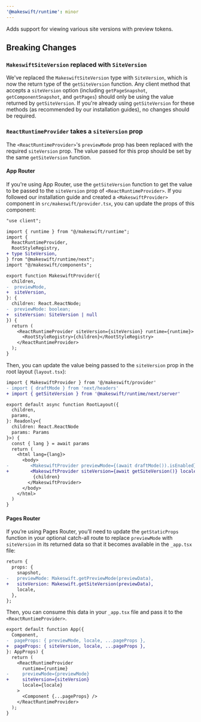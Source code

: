 ```yaml
---
'@makeswift/runtime': minor
---
```


Adds support for viewing various site versions with preview tokens.

## Breaking Changes

### `MakeswiftSiteVersion` replaced with `SiteVersion`

We've replaced the `MakeswiftSiteVersion` type with `SiteVersion`, which is now
the return type of the `getSiteVersion` function. Any client method that accepts
a `siteVersion` option (including `getPageSnapshot`, `getComponentSnapshot`, and
`getPages`) should only be using the value returned by `getSiteVersion`. If
you're already using `getSiteVersion` for these methods (as recommended by our
installation guides), no changes should be required.

### `ReactRuntimeProvider` takes a `siteVersion` prop

The `<ReactRuntimeProvider>`'s `previewMode` prop has been replaced with the
required `siteVersion` prop. The value passed for this prop should be set
by the same `getSiteVersion` function.

#### App Router

If you're using App Router, use the `getSiteVersion` function to get the value
to be passed to the `siteVersion` prop of `<ReactRuntimeProvider>`. If you
followed our installation guide and created a `<MakeswiftProvider>` component in
`src/makeswift/provider.tsx`, you can update the props of this component:

```diff
"use client";

import { runtime } from "@/makeswift/runtime";
import {
  ReactRuntimeProvider,
  RootStyleRegistry,
+ type SiteVersion,
} from "@makeswift/runtime/next";
import "@/makeswift/components";

export function MakeswiftProvider({
  children,
-  previewMode,
+  siteVersion,
}: {
  children: React.ReactNode;
-  previewMode: boolean;
+  siteVersion: SiteVersion | null
}) {
  return (
    <ReactRuntimeProvider siteVersion={siteVersion} runtime={runtime}>
      <RootStyleRegistry>{children}</RootStyleRegistry>
    </ReactRuntimeProvider>
  );
}
```

Then, you can update the value being passed to the `siteVersion` prop in the
root layout (`layout.tsx`):

```diff
import { MakeswiftProvider } from '@/makeswift/provider'
- import { draftMode } from 'next/headers'
+ import { getSiteVersion } from '@makeswift/runtime/next/server'

export default async function RootLayout({
  children,
  params,
}: Readonly<{
  children: React.ReactNode
  params: Params
}>) {
  const { lang } = await params
  return (
    <html lang={lang}>
      <body>
-        <MakeswiftProvider previewMode={(await draftMode()).isEnabled} locale={lang}>
+        <MakeswiftProvider siteVersion={await getSiteVersion()} locale={lang}>
          {children}
        </MakeswiftProvider>
      </body>
    </html>
  )
}
```

#### Pages Router

If you’re using Pages Router, you’ll need to update the `getStaticProps`
function in your optional catch-all route to replace `previewMode` with
`siteVersion` in its returned data so that it becomes available in the
`_app.tsx` file:

```diff
return {
  props: {
    snapshot,
-   previewMode: Makeswift.getPreviewMode(previewData),
+   siteVersion: Makeswift.getSiteVersion(previewData),
    locale,
  },
};
```

Then, you can consume this data in your `_app.tsx` file and pass it to the
`<ReactRuntimeProvider>`.

```diff
export default function App({
  Component,
-  pageProps: { previewMode, locale, ...pageProps },
+  pageProps: { siteVersion, locale, ...pageProps },
}: AppProps) {
  return (
    <ReactRuntimeProvider
      runtime={runtime}
-     previewMode={previewMode}
+     siteVersion={siteVersion}
      locale={locale}
    >
      <Component {...pageProps} />
    </ReactRuntimeProvider>
  );
}
```
